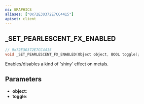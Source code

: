 ```yaml
---
ns: GRAPHICS
aliases: ["0x72E30372E7CC4415"]
apiset: client
---
```

## _SET_PEARLESCENT_FX_ENABLED

```c
// 0x72E30372E7CC4415
void _SET_PEARLESCENT_FX_ENABLED(Object object, BOOL toggle);
```

Enables/disables a kind of 'shiny' effect on metals.

## Parameters
* **object**:
* **toggle**: